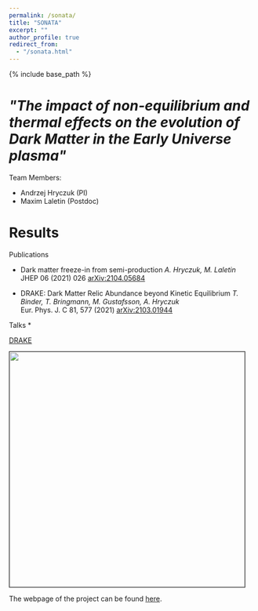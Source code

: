 ```yaml
---
permalink: /sonata/
title: "SONATA"
excerpt: ""
author_profile: true
redirect_from:
  - "/sonata.html"
---
```


{% include base_path %}


<i>"The impact of non-equilibrium and thermal effects on the evolution of Dark Matter in the Early Universe plasma"</i>
======

Team Members:
* Andrzej Hryczuk (PI)
* Maxim Laletin (Postdoc)

Results
======

Publications
* Dark matter freeze-in from semi-production
_A. Hryczuk, M. Laletin_ <br>
JHEP 06 (2021) 026 [arXiv:2104.05684](https://arxiv.org/abs/2104.05684)

* DRAKE: Dark Matter Relic Abundance beyond Kinetic Equilibrium
_T. Binder, T. Bringmann, M. Gustafsson, A. Hryczuk_ <br>
Eur. Phys. J. C 81, 577 (2021) [arXiv:2103.01944](https://arxiv.org/abs/2103.01944)


Talks
*

[DRAKE](https://drake.hepforge.org)
<p>
 <div>
    <p ><a href=http://ahryczuk.github.io/pages/drake.md"><img src="http://ahryczuk.github.io/files/code-scheme.pdf" height="480px" width="480px" border="1px"></a></p>
 </div>
</p>


The webpage of the project can be found [here](https://drake.hepforge.org).
